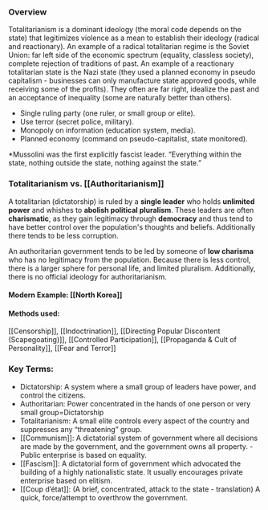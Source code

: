 ### Overview 
Totalitarianism is a dominant ideology (the moral code depends on the state) that legitimizes violence as a mean to establish their ideology (radical and reactionary). An example of a radical totalitarian regime is the Soviet Union: far left side of the economic spectrum (equality, classless society), complete rejection of traditions of past. An example of a reactionary totalitarian state is the Nazi state (they used a planned economy in pseudo capitalism - businesses can only manufacture state approved goods, while receiving some of the profits). They often are far right, idealize the past and an acceptance of inequality (some are naturally better than others).

- Single ruling party (one ruler, or small group or elite).
- Use terror (secret police, military).
- Monopoly on information (education system, media).
- Planned economy (command on pseudo-capitalist, state monitored).

*Mussolini was the first explicitly fascist leader. “Everything within the state, nothing outside the state, nothing against the state.”

### Totalitarianism vs. [[Authoritarianism]]
A totalitarian (dictatorship) is ruled by a **single leader** who holds **unlimited power** and whishes to **abolish political pluralism**. These leaders are often **charismatic**, as they gain legitimacy through **democracy** and thus tend to have better control over the population's thoughts and beliefs. Additionally there tends to be less corruption. 

An authoritarian government tends to be led by someone of **low charisma** who has no legitimacy from the population. Because there is less control, there is a larger sphere for personal life, and limited pluralism. Additionally, there is no official ideology for authoritarianism.

#### Modern Example: [[North Korea]] 

#### Methods used:
[[Censorship]], [[Indoctrination]], [[Directing Popular Discontent (Scapegoating)]], [[Controlled Participation]], [[Propaganda & Cult of Personality]], [[Fear and Terror]]

### Key Terms: 
- Dictatorship: A system where a small group of leaders have power, and control the citizens.
- Authoritarian: Power concentrated in the hands of one person or very small group=Dictatorship
- Totalitarianism: A small elite controls every aspect of the country and suppresses any “threatening” group.
- [[Communism]]: A dictatorial system of government where all decisions are made by the government, and the government owns all property. - Public enterprise is based on equality.
- [[Fascism]]: A dictatorial form of government which advocated the building of a highly nationalistic state. It usually encourages private enterprise based on elitism.
- [[Coup d’état]]: (A brief, concentrated, attack to the state - translation) A quick, force/attempt to overthrow the government.



